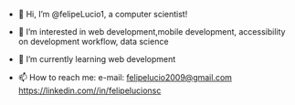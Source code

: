 - 👋 Hi, I’m @felipeLucio1, a computer scientist!
- 👀 I’m interested in web development,mobile development, accessibility on development workflow, data science
- 🌱 I’m currently learning web development

- 📫 How to reach me:
e-mail: felipelucio2009@gmail.com
https://linkedin.com//in/felipelucionsc

<!---
felipeLucio1/felipeLucio1 is a ✨ special ✨ repository because its `README.md` (this file) appears on your GitHub profile.
You can click the Preview link to take a look at your changes.
--->
